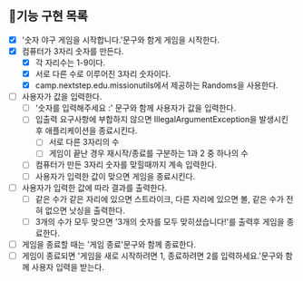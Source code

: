 ## 🔧기능 구현 목록
- [x] '숫자 야구 게임을 시작합니다.'문구와 함게 게임을 시작한다.
- [x] 컴퓨터가 3자리 숫자를 만든다.
  - [x] 각 자리수는 1-9이다.
  - [x] 서로 다른 수로 이루어진 3자리 숫자이다.
  - [x] camp.nextstep.edu.missionutils에서 제공하는 Randoms을 사용한다.
- [ ] 사용자가 값을 입력한다.
  - [ ] '숫자를 입력해주세요 :' 문구와 함께 사용자가 값을 입력한다.
  - [ ] 입출력 요구사항에 부합하지 않으면 IllegalArgumentException을 발생시킨 후 애플리케이션을 종료시킨다.
    - [ ] 서로 다른 3자리의 수
    - [ ] 게임이 끝난 경우 재시작/종료를 구분하는 1과 2 중 하나의 수
  - [ ] 컴퓨터가 만든 3자리 숫자를 맞힐때까지 계속 입력한다.
  - [ ] 사용자가 입력한 값이 맞으면 게임을 종료시킨다.
- [ ] 사용자가 입력한 값에 따라 결과를 출력한다.
  - [ ] 같은 수가 같은 자리에 있으면 스트라이크, 다른 자리에 있으면 볼, 같은 수가 전혀 없으면 낫싱을 출력한다.
  - [ ] 3개의 수가 모두 맞으면 '3개의 숫자를 모두 맞히셨습니다!'를 출력후 게임을 종료한다.
- [ ] 게임을 종료할 때는 '게임 종료'문구와 함께 종료한다.
- [ ] 게임이 종료되면 '게임을 새로 시작하려면 1, 종료하려면 2를 입력하세요.'문구와 함께 사용자 입력을 받는다.
